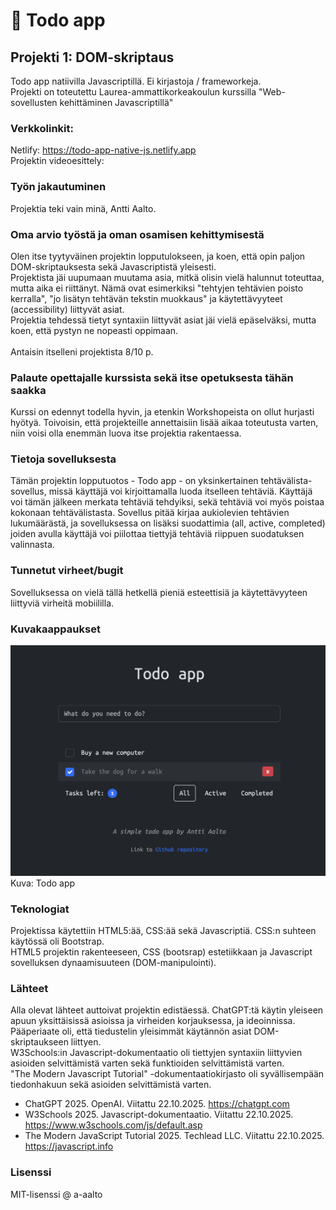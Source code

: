 # :ledger: Todo app
## Projekti 1: DOM-skriptaus
Todo app natiivilla Javascriptillä. Ei kirjastoja / frameworkeja.<br>
Projekti on toteutettu Laurea-ammattikorkeakoulun kurssilla "Web-sovellusten kehittäminen Javascriptillä"<br>

### Verkkolinkit:
Netlify: https://todo-app-native-js.netlify.app<br>
Projektin videoesittely:

### Työn jakautuminen
Projektia teki vain minä, Antti Aalto.

### Oma arvio työstä ja oman osamisen kehittymisestä
Olen itse tyytyväinen projektin lopputulokseen, ja koen, että opin paljon DOM-skriptauksesta sekä Javascriptistä yleisesti.<br>
Projektista jäi uupumaan muutama asia, mitkä olisin vielä halunnut toteuttaa, mutta aika ei riittänyt. Nämä ovat esimerkiksi "tehtyjen tehtävien poisto kerralla", "jo lisätyn tehtävän tekstin muokkaus" ja käytettävyyteet (accessibility) liittyvät asiat.<br>
Projektia tehdessä tietyt syntaxiin liittyvät asiat jäi vielä epäselväksi, mutta koen, että pystyn ne nopeasti oppimaan.<br>
<br>
Antaisin itselleni projektista 8/10 p.

### Palaute opettajalle kurssista sekä itse opetuksesta tähän saakka
Kurssi on edennyt todella hyvin, ja etenkin Workshopeista on ollut hurjasti hyötyä. Toivoisin, että projekteille annettaisiin lisää aikaa toteutusta varten, niin voisi olla enemmän luova itse projektia rakentaessa.

### Tietoja sovelluksesta
Tämän projektin lopputuotos - Todo app - on yksinkertainen tehtävälista-sovellus, missä käyttäjä voi kirjoittamalla luoda itselleen
tehtäviä. Käyttäjä voi tämän jälkeen merkata tehtäviä tehdyiksi, sekä tehtäviä voi myös poistaa kokonaan tehtävälistasta. Sovellus
pitää kirjaa aukiolevien tehtävien lukumäärästä, ja sovelluksessa on lisäksi suodattimia (all, active, completed) joiden avulla
käyttäjä voi piilottaa tiettyjä tehtäviä riippuen suodatuksen valinnasta.

### Tunnetut virheet/bugit
Sovelluksessa on vielä tällä hetkellä pieniä esteettisiä ja käytettävyyteen liittyviä virheitä mobiililla.<br>

### Kuvakaappaukset
![Screenshot of the todo app.](https://github.com/a-aalto/todo-app/blob/main/project-images/todo-app-demo.png)
Kuva: Todo app

### Teknologiat
Projektissa käytettiin HTML5:ää, CSS:ää sekä Javascriptiä. CSS:n suhteen käytössä oli Bootstrap.<br>
HTML5 projektin rakenteeseen, CSS (bootsrap) estetiikkaan ja Javascript sovelluksen dynaamisuuteen (DOM-manipulointi).

### Lähteet
Alla olevat lähteet auttoivat projektin edistäessä. ChatGPT:tä käytin yleiseen apuun yksittäisissä asioissa ja virheiden korjauksessa, ja ideoinnissa.
Pääperiaate oli, että tiedustelin yleisimmät käytännön asiat DOM-skriptaukseen liittyen.<br>
W3Schools:in Javascript-dokumentaatio oli tiettyjen syntaxiin liittyvien asioiden selvittämistä varten sekä funktioiden selvittämistä varten.<br>
"The Modern Javascript Tutorial" -dokumentaatiokirjasto oli syvällisempään tiedonhakuun sekä asioiden selvittämistä varten.

- ChatGPT 2025. OpenAI. Viitattu 22.10.2025. https://chatgpt.com
- W3Schools 2025. Javascript-dokumentaatio. Viitattu 22.10.2025. https://www.w3schools.com/js/default.asp
- The Modern JavaScript Tutorial 2025. Techlead LLC. Viitattu 22.10.2025. https://javascript.info

### Lisenssi
MIT-lisenssi @ a-aalto

